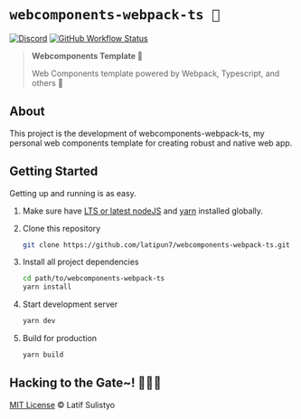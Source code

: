 # `webcomponents-webpack-ts 🎨`

[![Discord][discord-image]][discord-url]
[![GitHub Workflow Status][workflow-image]][workflow-url]

> **Webcomponents Template 🎨**
>
> Web Components template powered by Webpack, Typescript, and others 💪

## About

This project is the development of webcomponents-webpack-ts, my personal web components template for creating robust and native web app.

## Getting Started

Getting up and running is as easy.

1. Make sure have [LTS or latest nodeJS](https://nodejs.org/) and [yarn](https://www.npmjs.com/package/yarn) installed globally.
2. Clone this repository

   ```bash
   git clone https://github.com/latipun7/webcomponents-webpack-ts.git
   ```

3. Install all project dependencies

   ```bash
   cd path/to/webcomponents-webpack-ts
   yarn install
   ```

4. Start development server

   ```bash
   yarn dev
   ```

5. Build for production

   ```bash
   yarn build
   ```

## Hacking to the Gate~! 🐱‍💻🎶

[MIT License](./license) © Latif Sulistyo

<!-- Variables -->

[discord-image]: https://img.shields.io/discord/758271814153011201?label=Developers%20Indonesia&logo=discord&style=flat-square
[discord-url]: https://discord.gg/njSj2Nq "Chat and discuss at Developers Indonesia"
[workflow-image]: https://img.shields.io/github/workflow/status/latipun7/webcomponents-webpack-ts/Continuous%20Integration%20and%20Continuous%20Delivery%20%E2%9A%99%F0%9F%9A%80?label=CI%2FCD&logo=github%20actions&style=flat-square
[workflow-url]: https://github.com/latipun7/webcomponents-webpack-ts/actions "GitHub Actions"
